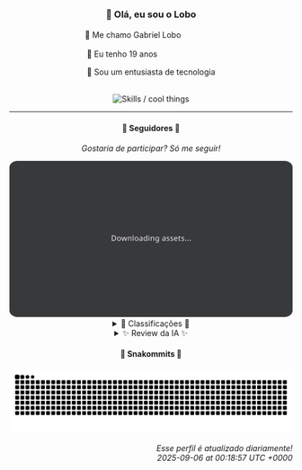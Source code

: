 <div align="center">
  <h3>👋 Olá, eu sou o Lobo</h3>
  
  <p>🐺 Me chamo Gabriel Loboㅤㅤㅤㅤㅤ</p>
  <p>🧔 Eu tenho 19 anosㅤㅤㅤㅤㅤㅤㅤㅤ</p>
  <p>🧠 Sou um entusiasta de tecnologia</p>

  <br/>

  <img width="600" alt="Skills / cool things" src="https://skills-icons.vercel.app/api/icons?i=python,md,html,css,js,github,git,vscode,linux,node,ts,sass,react,vite,vercel,lottie,ionic,capacitor,zustand,framer,firebase,arduino,godot,tailwind,shadcnui,lucide,zorinos,pnpm,reactnative&perline=14" />
</div>

<hr />

<div align="center">
    <h4>👤 Seguidores 👤</h4>
    <p><i>Gostaria de participar? Só me seguir!</i></p>
    <img width="600" src=".github/assets/cards/top3.svg" alt="Top 3 followers contributors (monthly)" />
    <details>
    <summary>🏅 Classificações 🏅</summary>
    <br/>
    <table>
        <thead>
            <tr align="center">
                <th>Posição</th>
                <th>Seguidor</th>
                <th>Contribuições</th>
            </tr>
        </thead>
        <tbody>
            <tr align="center">
                <td>1°</td>
                <td><a href="https://github.com/jeanfbrito">Jean Brito</a></td>
                <td>121 ctr.</td>
            </tr>
            <tr align="center">
                <td>2°</td>
                <td><a href="https://github.com/danko-nobre">Danilo Nobre</a></td>
                <td>81 ctr.</td>
            </tr>
            <tr align="center">
                <td>3°</td>
                <td><a href="https://github.com/wTechnoo">Cézar</a></td>
                <td>48 ctr.</td>
            </tr>
            <tr align="center">
                <td>4°</td>
                <td><a href="https://github.com/felipegueller">Felipe Gueller</a></td>
                <td>44 ctr.</td>
            </tr>
            <tr align="center">
                <td>5°</td>
                <td><a href="https://github.com/cookieukw">CookieUkw</a></td>
                <td>33 ctr.</td>
            </tr>
            <tr align="center">
                <td>6°</td>
                <td><a href="https://github.com/RafaZeero">Rafael Lima de Morais</a></td>
                <td>32 ctr.</td>
            </tr>
            <tr align="center">
                <td>7°</td>
                <td><a href="https://github.com/Cr-Israel">Carlos Israel</a></td>
                <td>25 ctr.</td>
            </tr>
            <tr align="center">
                <td>8°</td>
                <td><a href="https://github.com/EvertonMJunior">Everton Marcelino Jr.</a></td>
                <td>21 ctr.</td>
            </tr>
            <tr align="center">
                <td>9°</td>
                <td><a href="https://github.com/kromodoro">kromodoro</a></td>
                <td>7 ctr.</td>
            </tr>
            <tr align="center">
                <td>10°</td>
                <td><a href="https://github.com/Felipe-Takayuki">Felipe</a></td>
                <td>6 ctr.</td>
            </tr>
        </tbody>
    </table>
    </details>
    <details>
    <summary>✨ Review da IA ✨</summary>
    <br/>
    <div align="justify"><p><b>Jean Brito</b>, parabéns por liderar o ranking! Contribuindo em projetos como o Rocket.Chat, você está realmente ajudando a manter as pessoas se comunicando... para reclamar do seu código, provavelmente. Mas ei, pelo menos você está contribuindo, diferente de alguns por aqui. </p>
<p><b>Danilo Nobre</b>, um "Full-stack, Game dev e 3D Enthusiast". Que inveja, você faz tudo! Mas espera, suas contribuições recentes são em um addon de Blender e um site de portfólio.  Você está realmente vivendo a vida no limite da tecnologia de ponta... de 2020. </p>
<p><b>Cézar</b>, um ".NET Developer" que parece ter esquecido o que é um repositório.  48 contribuições, hein? Aposto que a maioria é de "oi mundo" comentados. </p>
<p><b>Felipe Gueller</b>, Bacharel em Sistemas de Informações. Que belo diploma para... não fazer nada. 44 contribuições, espero que pelo menos uma delas seja para atualizar seu currículo. </p>
<p><b>CookieUkw</b>, contribuições no Godot Engine, interessante. Talvez um dia você crie um jogo onde possamos simular a emoção de ver seus pull requests sendo ignorados. </p>
<p><b>Rafael Lima de Morais</b>, "Software Engineer | Go | Typescript | Rust | Vim". Tantas tecnologias e zero estrelas nos seus repositórios.  Talvez seja hora de focar em uma coisa só, tipo... aprender a usar o GitHub? </p>
<p><b>Carlos Israel</b>, "apaixonado por tecnologia". Sua paixão é tão grande que seus repositórios parecem abandonados desde o ano passado.  Talvez precise de umas férias para reacender essa chama, ou quem sabe, começar a usar a tecnologia que você tanto ama. </p>
<p><b>Everton Marcelino Jr.</b>, contribuindo no TypeORM e Formbricks, que legal!  Espero que suas contribuições sejam mais relevantes do que o seu entusiasmo genérico por tecnologia. </p>
<p><b>kromodoro</b>, digitalizando livros antigos sobre PERT.  Enquanto o mundo avança, você está preso nos anos 60.  Mas ei, pelo menos você está contribuindo... para o museu da tecnologia. </p>
<p><b>Felipe</b>, seis contribuições. Uau, que dedicação!  Com esse ritmo, você vai dominar o mundo... em 2345.  Continue assim! (só que não).</p>
<p><b>Filipe Deschamps</b>, ah, o guru dos cursos online. 3 contribuições?  Sério?  Com tanto conteúdo que você cria, esperava que estivesse contribuindo mais ativamente. Ou será que você está muito ocupado contando o dinheiro dos seus alunos?</p>
</div>
    </details>
</div>

<div align="center">
  <h4>🐍 Snakommits 🐍</h4>
    <picture>
      <source media="(prefers-color-scheme: dark)" srcset="https://raw.githubusercontent.com/Lobooooooo14/Lobooooooo14/snake-output/snake-dark.svg">
      <source media="(prefers-color-scheme: light)" srcset="https://raw.githubusercontent.com/Lobooooooo14/Lobooooooo14/snake-output/snake-light.svg">
      <img alt="github contribution grid snake animation" src="https://raw.githubusercontent.com/Lobooooooo14/Lobooooooo14/snake-output/snake-light.svg">
    </picture>
</div>

<h6 align="right">
  Esse perfil é atualizado diariamente!<br/> <i>2025-09-06 at 00:18:57 UTC +0000</i>
<h6>